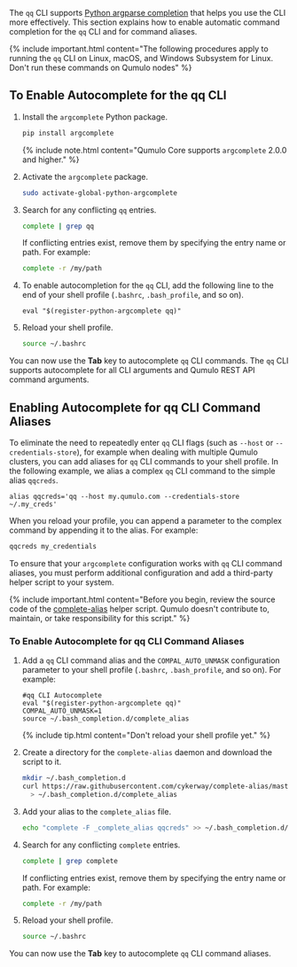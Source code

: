 The `qq` CLI supports [Python argparse completion](https://docs.python.org/3/library/argparse.html) that helps you use the CLI more effectively. This section explains how to enable automatic command completion for the `qq` CLI and for command aliases.

{% include important.html content="The following procedures apply to running the `qq` CLI on Linux, macOS, and Windows Subsystem for Linux. Don't run these commands on Qumulo nodes" %}

## To Enable Autocomplete for the qq CLI

1. Install the `argcomplete` Python package.

   ```bash
   pip install argcomplete
   ```
   
   {% include note.html content="Qumulo Core supports `argcomplete` 2.0.0 and higher." %}

1. Activate the `argcomplete` package.

   ```bash
   sudo activate-global-python-argcomplete
   ```

1. Search for any conflicting `qq` entries.
 
   ```bash
   complete | grep qq
   ```
   
   If conflicting entries exist, remove them by specifying the entry name or path. For example:
   
   ```bash
   complete -r /my/path
   ```

1. To enable autocompletion for the `qq` CLI, add the following line to the end of your shell profile (`.bashrc`, `.bash_profile`, and so on).

   ```
   eval "$(register-python-argcomplete qq)"
   ```

1. Reload your shell profile.

   ```bash
   source ~/.bashrc
   ```

You can now use the **Tab** key to autocomplete `qq` CLI commands. The `qq` CLI supports autocomplete for all CLI arguments and Qumulo REST API command arguments.


## Enabling Autocomplete for qq CLI Command Aliases

To eliminate the need to repeatedly enter `qq` CLI flags (such as `--host` or `--credentials-store`), for example when dealing with multiple Qumulo clusters, you can add aliases for `qq` CLI commands to your shell profile. In the following example, we alias a complex `qq` CLI command to the simple alias `qqcreds`.

```
alias qqcreds='qq --host my.qumulo.com --credentials-store ~/.my_creds'
```

When you reload your profile, you can append a parameter to the complex command by appending it to the alias. For example:

```bash
qqcreds my_credentials
```

To ensure that your `argcomplete` configuration works with `qq` CLI command aliases, you must perform additional configuration and add a third-party helper script to your system.

{% include important.html content="Before you begin, review the source code of the [complete-alias](https://github.com/cykerway/complete-alias/blob/master/complete_alias) helper script. Qumulo doesn't contribute to, maintain, or take responsibility for this script." %}

### To Enable Autocomplete for qq CLI Command Aliases

1. Add a `qq` CLI command alias and the `COMPAL_AUTO_UNMASK` configuration parameter to your shell profile (`.bashrc`, `.bash_profile`, and so on). For example:

   ```
   #qq CLI Autocomplete
   eval "$(register-python-argcomplete qq)"
   COMPAL_AUTO_UNMASK=1
   source ~/.bash_completion.d/complete_alias
   ```
   
   {% include tip.html content="Don't reload your shell profile yet." %}
   
1. Create a directory for the `complete-alias` daemon and download the script to it.

   ```bash
   mkdir ~/.bash_completion.d
   curl https://raw.githubusercontent.com/cykerway/complete-alias/master/complete_alias \
     > ~/.bash_completion.d/complete_alias
   ```
   
1. Add your alias to the `complete_alias` file.

   ```bash
   echo "complete -F _complete_alias qqcreds" >> ~/.bash_completion.d/complete_alias
   ```

1. Search for any conflicting `complete` entries.

   ```bash
   complete | grep complete
   ```
   
   If conflicting entries exist, remove them by specifying the entry name or path. For example:
   
   ```bash
   complete -r /my/path
   ```

1. Reload your shell profile.

   ```bash
   source ~/.bashrc
   ```

You can now use the **Tab** key to autocomplete `qq` CLI command aliases.
